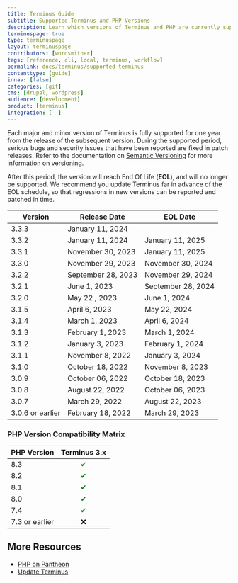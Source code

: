 ```yaml
---
title: Terminus Guide
subtitle: Supported Terminus and PHP Versions
description: Learn which versions of Terminus and PHP are currently supported.
terminuspage: true
type: terminuspage
layout: terminuspage
contributors: [wordsmither]
tags: [reference, cli, local, terminus, workflow]
permalink: docs/terminus/supported-terminus
contenttype: [guide]
innav: [false]
categories: [git]
cms: [drupal, wordpress]
audience: [development]
product: [terminus]
integration: [--]
---
```


Each major and minor version of Terminus is fully supported for one year from the release of the subsequent version. During the supported period, serious bugs and security issues that have been reported are fixed in patch releases. Refer to the documentation on [Semantic Versioning](https://semver.org/) for more information on versioning.

After this period, the version will reach End Of Life (**EOL**), and will no longer be supported. We recommend you update Terminus far in advance of the EOL schedule, so that regressions in new versions can be reported and patched in time.

| Version          | Release Date       | EOL Date           |
|------------------|--------------------|--------------------|
| 3.3.3            | January 11, 2024   |                    |
| 3.3.2            | January 11, 2024   | January 11, 2025   |
| 3.3.1            | November 30, 2023  | January 11, 2025   |
| 3.3.0            | November 29, 2023  | November 30, 2024  |
| 3.2.2            | September 28, 2023 | November 29, 2024  |
| 3.2.1            | June 1, 2023       | September 28, 2024 |
| 3.2.0            | May 22 , 2023      | June 1, 2024       |
| 3.1.5            | April 6, 2023      | May 22, 2024       |
| 3.1.4            | March 1, 2023      | April 6, 2024      |
| 3.1.3            | February 1, 2023   | March 1, 2024      |
| 3.1.2            | January 3, 2023    | February 1, 2024   |
| 3.1.1            | November 8, 2022   | January 3, 2024    |
| 3.1.0            | October 18, 2022   | November 8, 2023   |
| 3.0.9            | October 06, 2022   | October 18, 2023   |
| 3.0.8            | August 22, 2022    | October 06, 2023   |
| 3.0.7            | March 29, 2022     | August 22, 2023    |
| 3.0.6 or earlier | February 18, 2022  | March 29, 2023     |

### PHP Version Compatibility Matrix

| PHP Version | Terminus 3.x |
| ---------- | :-----------: |
| 8.3 | <span style="color:green">✔</span>         |
| 8.2 | <span style="color:green">✔</span>         |
| 8.1 | <span style="color:green">✔</span>         |
| 8.0 | <span style="color:green">✔</span>        |
| 7.4 | <span style="color:green">✔</span>         |
| 7.3 or earlier | ❌          |

## More Resources

- [PHP on Pantheon](/guides/php)
- [Update Terminus](/terminus/updates)
